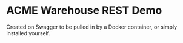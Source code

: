 ACME Warehouse REST Demo
=================
Created on Swagger to be pulled in by a Docker container, or simply installed yourself.

